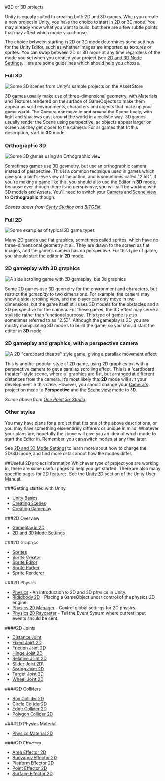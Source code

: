 #2D or 3D projects

Unity is equally suited to creating both 2D and 3D games. When you create a new project in Unity, you have the choice to start in 2D or 3D mode. You may already know what you want to build, but there are a few subtle points that may affect which mode you choose.

The choice between starting in 2D or 3D mode determines some settings for the Unity Editor, such as whether images are imported as textures or sprites. You can swap between 2D or 3D mode at any time regardless of the mode you set when you created your project (see [2D and 3D Mode Settings](2DAnd3DModeSettings). Here are some guidelines which should help you choose.

### Full 3D
![Some 3D scenes from Unity's sample projects on the Asset Store](../uploads/Main/3dGames.jpg)

3D games usually make use of three-dimensional geometry, with Materials and Textures rendered on the surface of GameObjects to make them appear as solid environments, characters and objects that make up your game world. The Camera can move in and around the Scene freely, with light and shadows cast around the world in a realistic way. 3D games usually render the Scene using perspective, so objects appear larger on screen as they get closer to the camera. For all games that fit this description, start in **3D** mode.

### Orthographic 3D
![Some 3D games using an Orthographic view](../uploads/Main/3dOrthographicGames.jpg)

Sometimes games use 3D geometry, but use an orthographic camera instead of perspective. This is a common technique used in games which give you a bird's-eye view of the action, and is sometimes called "2.5D". If you're making a game like this, you should also use the Editor in **3D** mode, because even though there is no *perspective*, you will still be working with 3D models and Assets. You'll need to switch your [Camera](CamerasOverview) and [Scene view](SceneViewNavigation) to **Orthographic** though.

*Scenes above from [Synty Studios](https://www.assetstore.unity3d.com/en/#!/publisher/5217) and [BITGEM](https://www.assetstore.unity3d.com/en/#!/publisher/1299).*

### Full 2D

![Some examples of typical 2D game types](../uploads/Main/2dGames.jpg)

Many 2D games use flat graphics, sometimes called sprites, which have no three-dimensional geometry at all. They are drawn to the screen as flat images, and the game's camera has no perspective. For this type of game, you should start the editor in **2D** mode.

### 2D gameplay with 3D graphics

![A side scrolling game with 2D gameplay, but 3d graphics](../uploads/Main/2dGame3dSceneSideScroll.jpg)

Some 2D games use 3D geometry for the environment and characters, but restrict the *gameplay* to two dimensions. For example, the camera may show a side-scrolling view, and the player can only move in two dimensions, but the game itself still uses 3D models for the obstacles and a 3D perspective for the camera. For these games, the 3D effect may serve a stylistic rather than functional purpose. This type of game is *also* sometimes referred to as "2.5D". Although the gameplay is 2D, you are mostly manipulating 3D models to build the game, so you should start the editor in **3D** mode.

### 2D gameplay and graphics, with a perspective camera

![A 2D "cardboard theatre" style game, giving a parallax movement effect](../uploads/Main/2dParallaxScroller.png)

This is another popular style of 2D game, using 2D graphics but with a perspective camera to get a parallax scrolling effect. This is a "cardboard theater"-style scene, where all graphics are flat, but arranged at different distances from the camera. It's most likely that **2D** mode will suit your development in this case. However, you should change your [Camera's](CamerasOverview) projection mode to **Perspective** and the [Scene view](SceneViewNavigation) mode to **3D**.

*Scene above from [One Point Six Studio](https://www.assetstore.unity3d.com/en/#!/publisher/8138).*

### Other styles

You may have plans for a project that fits one of the above descriptions, or you may have something else entirely different or unique in mind. Whatever your plans are, hopefully the above will give you an idea of which mode to start the Editor in. Remember, you can switch modes at any time later.

See [2D and 3D Mode Settings](2DAnd3DModeSettings) to learn more about how to change the 2D/3D mode, and find more detail about how the modes differ. 

##Useful 2D project information
Whichever type of project you are working in, there are some useful pages to help you get started. There are also many specific pages for 2D features. See the [Unity 2D](Unity2D) section of the Unity User Manual.

###Getting started with Unity
* [Unity Basics](UnityBasics) 
* [Creating Scenes](CreatingScenes) 
* [Creating Gameplay](CreatingGameplay)


###2D Overview
* [Gameplay in 2D](Overview2D)
* [2D and 3D Mode Settings](2DAnd3DModeSettings)

###2D Graphics
* [Sprites](Sprites)
* [Sprite Creator](SpriteCreator)
* [Sprite Editor](SpriteEditor)
* [Sprite Packer](SpritePacker)
* [Sprite Renderer](class-SpriteRenderer)

###2D Physics
* [Physics](PhysicsSection) - An introduction to 2D and 3D physics in Unity.
* [Rididbody 2D](class-Rigidbody2D) - Placing a GameObject under control of the physics 2D engine.
* [Physics 2D Manager](class-Physics2DManager) - Control global settings for 2D physics.
* [Physics 2D Raycaster](script-Physics2DRaycaster) - Tell the Event System where current input events should be sent.

####2D Joints

* [Distance Joint](class-DistanceJoint2D)
* [Fixed Joint 2D](class-FixedJoint2D)
* [Friction Joint 2D](class-FrictionJoint2D)
* [Hinge Joint 2D](class-HingeJoint2D)
* [Relative Joint 2D](class-RelativeJoint2D)
* [Slider Joint 2D](class-SliderJoint2D)\
* [Spring Joint 2D](class-SpringJoint2D)
* [Target Joint 2D](class-TargetJoint2D)
* [Wheel Joint 2D](class-WheelJoint2D)

####2D Colliders

* [Box Collider 2D](class-BoxCollider2D)
* [Circle Collider2D](class-CircleCollider2D)
* [Edge Collider 2D](class-EdgeCollider2D)
* [Polygon Collider 2D](class-PolygonCollider2D)

####2D Physics Material

* [Physics Material 2D](class-PhysicsMaterial2D)

####2D Effectors

* [Area Effector 2D](class-AreaEffector2D)
* [Buoyancy Effector 2D](class-BuoyancyEffector2D)
* [Platform Effector 2D](class-PlatformEffector2D)
* [Point Effector 2D](class-PointEffector2D)
* [Surface Effector 2D](class-SurfaceEffector2D)



